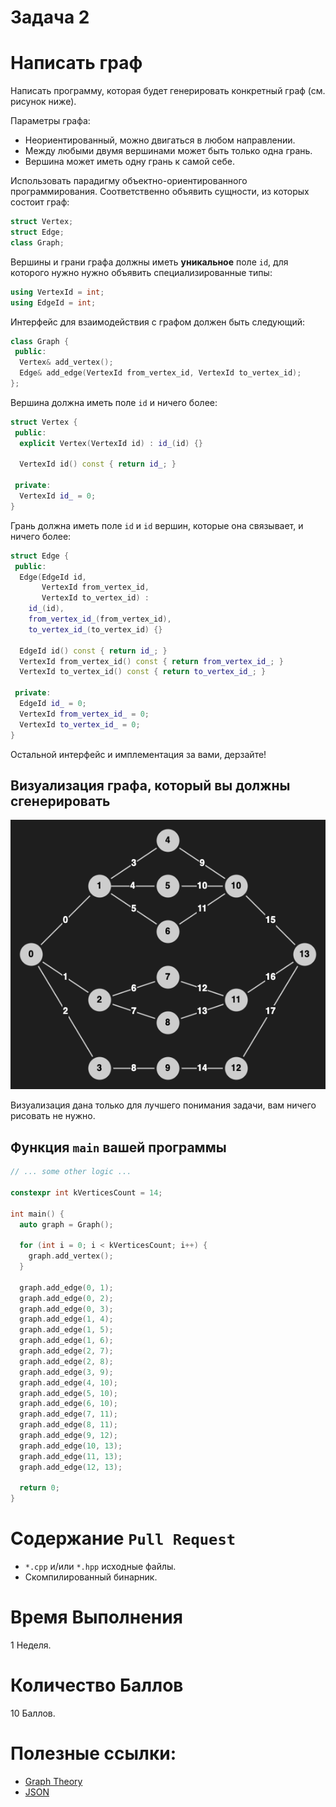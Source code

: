 # Задача 2

# Написать граф

Написать программу, которая будет генерировать конкретный граф (см. рисунок ниже).

Параметры графа:
- Неориентированный, можно двигаться в любом направлении.
- Между любыми двумя вершинами может быть только одна грань.
- Вершина может иметь одну грань к самой себе.

Использовать парадигму объектно-ориентированного программирования.
Соответственно объявить сущности, из которых состоит граф:
```cpp
struct Vertex;
struct Edge;
class Graph;
```

Вершины и грани графа должны иметь **уникальное** поле `id`, для которого нужно нужно объявить специализированные типы:
```cpp
using VertexId = int;
using EdgeId = int;
```

Интерфейс для взаимодействия с графом должен быть следующий:
```cpp
class Graph {
 public:
  Vertex& add_vertex();
  Edge& add_edge(VertexId from_vertex_id, VertexId to_vertex_id);
};
```

Вершина должна иметь поле `id` и ничего более:
```cpp
struct Vertex {
 public:
  explicit Vertex(VertexId id) : id_(id) {}

  VertexId id() const { return id_; }

 private:
  VertexId id_ = 0;
}
```

Грань должна иметь поле `id` и `id` вершин, которые она связывает, и ничего более:
```cpp
struct Edge {
 public:
  Edge(EdgeId id,
       VertexId from_vertex_id,
       VertexId to_vertex_id) :
    id_(id),
    from_vertex_id_(from_vertex_id),
    to_vertex_id_(to_vertex_id) {}

  EdgeId id() const { return id_; }
  VertexId from_vertex_id() const { return from_vertex_id_; }
  VertexId to_vertex_id() const { return to_vertex_id_; }

 private:
  EdgeId id_ = 0;
  VertexId from_vertex_id_ = 0;
  VertexId to_vertex_id_ = 0;
}
```

Остальной интерфейс и имплементация за вами, дерзайте!

## Визуализация графа, который вы должны сгенерировать
![Graph](graph.png)

Визуализация дана только для лучшего понимания задачи, вам ничего рисовать не нужно.

## Функция `main` вашей программы

```cpp
// ... some other logic ...

constexpr int kVerticesCount = 14;

int main() {
  auto graph = Graph();

  for (int i = 0; i < kVerticesCount; i++) {
    graph.add_vertex();
  }

  graph.add_edge(0, 1);
  graph.add_edge(0, 2);
  graph.add_edge(0, 3);
  graph.add_edge(1, 4);
  graph.add_edge(1, 5);
  graph.add_edge(1, 6);
  graph.add_edge(2, 7);
  graph.add_edge(2, 8);
  graph.add_edge(3, 9);
  graph.add_edge(4, 10);
  graph.add_edge(5, 10);
  graph.add_edge(6, 10);
  graph.add_edge(7, 11);
  graph.add_edge(8, 11);
  graph.add_edge(9, 12);
  graph.add_edge(10, 13);
  graph.add_edge(11, 13);
  graph.add_edge(12, 13);

  return 0;
}
```

# Содержание `Pull Request`

- `*.cpp` и/или `*.hpp` исходные файлы.
- Скомпилированный бинарник.

# Время Выполнения

1 Неделя.

# Количество Баллов

10 Баллов.

# Полезные ссылки:
- [Graph Theory](https://en.wikipedia.org/wiki/Graph_theory)
- [JSON](https://en.wikipedia.org/wiki/JSON)
